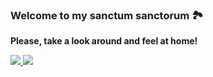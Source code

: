 ### Welcome to my sanctum sanctorum 🏞️

**Please, take a look around and feel at home!**

<!-- ...&disable_animations=false -->

<a href="https://github.com/anuraghazra/github-readme-stats">
	<picture>
		<source media="(prefers-color-scheme: dark)" srcset="https://github-readme-stats.vercel.app/api?username=grigorijtomczuk&count_private=true&show_icons=true&hide_title=true&hide_rank=true&text_bold=false&theme=dark">
		<source media="(prefers-color-scheme: light), (prefers-color-scheme: no-preference)" srcset="https://github-readme-stats.vercel.app/api?username=grigorijtomczuk&count_private=true&show_icons=true&hide_title=true&hide_rank=true&text_bold=false">
		<img src="https://github-readme-stats.vercel.app/api?username=grigorijtomczuk&count_private=true&show_icons=true&hide_title=true&hide_rank=true&text_bold=false">
	</picture>
</a>

<a href="https://github.com/anuraghazra/github-readme-stats">
	<picture>
		<source media="(prefers-color-scheme: dark)" srcset="https://github-readme-stats.vercel.app/api/top-langs/?username=grigorijtomczuk&layout=compact&theme=dark">
		<source media="(prefers-color-scheme: light), (prefers-color-scheme: no-preference)" srcset="https://github-readme-stats.vercel.app/api/top-langs/?username=grigorijtomczuk&layout=compact">
		<img src="https://github-readme-stats.vercel.app/api/top-langs/?username=grigorijtomczuk&layout=compact">
		<!-- ...&langs_count={1..10} -->
	</picture>
</a>
